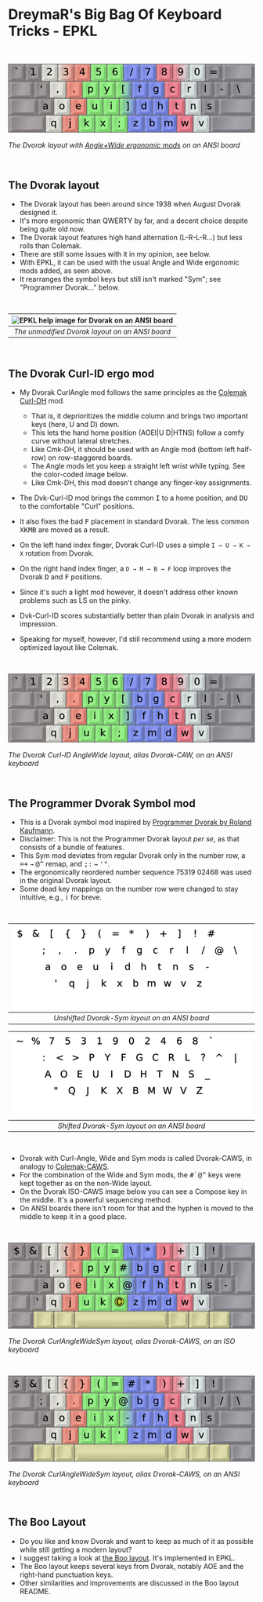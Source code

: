 DreymaR's Big Bag Of Keyboard Tricks - EPKL
===========================================
<br>

![EPKL help image for Dvorak-AWide on an ANSI board](./_Res/Dvorak_ANS-AWide_EPKL.png)

_The Dvorak layout with [Angle+Wide ergonomic mods][BB_AWi] on an ANSI board_

<br>

The Dvorak layout
-----------------
- The Dvorak layout has been around since 1938 when August Dvorak designed it.
- It's more ergonomic than QWERTY by far, and a decent choice despite being quite old now.
- The Dvorak layout features high hand alternation (L-R-L-R...) but less rolls than Colemak.
- There are still some issues with it in my opinion, see below.
- With EPKL, it can be used with the usual Angle and Wide ergonomic mods added, as seen above.
- It rearranges the symbol keys but still isn't marked "Sym"; see "Programmer Dvorak..." below.
<br>

|![EPKL help image for Dvorak on an ANSI board](./Dvk-eD_ANS/state0.png)|
|   :---:   |
|_The unmodified Dvorak layout on an ANSI board_|

<br>

The Dvorak Curl-ID ergo mod
---------------------------
- My Dvorak CurlAngle mod follows the same principles as the [Colemak Curl-DH][BB_CAW] mod.
    - That is, it deprioritizes the middle column and brings two important keys (here, U and D) down.
    - This lets the hand home position (AOEI|U D|HTNS) follow a comfy curve without lateral stretches.
    - Like Cmk-DH, it should be used with an Angle mod (bottom left half-row) on row-staggered boards.
    - The Angle mods let you keep a straight left wrist while typing. See the color-coded image below.
    - Like Cmk-DH, this mod doesn't change any finger-key assignments.

- The Dvk-Curl-ID mod brings the common <kbd>I</kbd> to a home position, and <kbd>D</kbd><kbd>U</kbd> to the comfortable "Curl" positions.
- It also fixes the bad <kbd>F</kbd> placement in standard Dvorak. The less common <kbd>X</kbd><kbd>K</kbd><kbd>M</kbd><kbd>B</kbd> are moved as a result.
- On the left hand index finger, Dvorak Curl-ID uses a simple `I → U → K → X` rotation from Dvorak.
- On the right hand index finger, a `D → M → B → F` loop improves the Dvorak <kbd>D</kbd> and <kbd>F</kbd> positions.
- Since it's such a light mod however, it doesn't address other known problems such as LS on the pinky.
- Dvk-Curl-ID scores substantially better than plain Dvorak in analysis and impression.
- Speaking for myself, however, I'd still recommend using a more modern optimized layout like Colemak.
<br>

![EPKL help image for Dvorak-Curl(ID)AWide on an ANSI board](./_Res/Dvorak_ANS-CurlAWide_EPKL.png)

_The Dvorak Curl-ID AngleWide layout, alias Dvorak-CAW, on an ANSI keyboard_

<br>

The Programmer Dvorak Symbol mod
--------------------------------
- This is a Dvorak symbol mod inspired by [Programmer Dvorak by Roland Kaufmann][PrgDvk].
- Disclaimer: This is not the Programmer Dvorak layout _per se_, as that consists of a bundle of features.
- This Sym mod deviates from regular Dvorak only in the number row, a <kbd>=+</kbd> `→` <kbd>@^</kbd> remap, and <kbd>;:</kbd> `↔` <kbd>'"</kbd>.
- The ergonomically reordered number sequence 75319 02468 was used in the original Dvorak layout.
- Some dead key mappings on the number row were changed to stay intuitive, e.g., `(` for breve.
<br>

|![EPKL help image for Dvorak-Sym on an ANSI board, unshifted](./Dvk-eD_ANS_Sym/state0.png)|
|   :---:   |
|_Unshifted Dvorak-Sym layout on an ANSI board_|

|![EPKL help image for Dvorak-Sym on an ANSI board, shifted](./Dvk-eD_ANS_Sym/state1.png)|
|   :---:   |
|_Shifted Dvorak-Sym layout on an ANSI board_|

<br>

- Dvorak with Curl-Angle, Wide and Sym mods is called Dvorak-CAWS, in analogy to [Colemak-CAWS][BB_Erg].
- For the combination of the Wide and Sym mods, the <kbd>#`</kbd><kbd>@^</kbd> keys were kept together as on the non-Wide layout.
- On the Dvorak ISO-CAWS image below you can see a Compose key in the middle. It's a powerful sequencing method.
- On ANSI boards there isn't room for that and the hyphen is moved to the middle to keep it in a good place.
<br>

![EPKL help image for Dvorak-CAWS on an ISO board](./_Res/Dvorak_ISO-CAWS_s0_EPKL.png)

_The Dvorak CurlAngleWideSym layout, alias Dvorak-CAWS, on an ISO keyboard_

<br>

![EPKL help image for Dvorak-CAWS on an ANSI board](./_Res/Dvorak_ANS-CAWS_s0_EPKL.png)

_The Dvorak CurlAngleWideSym layout, alias Dvorak-CAWS, on an ANSI keyboard_

<br>

The Boo Layout
--------------
- Do you like and know Dvorak and want to keep as much of it as possible while still getting a modern layout?
- I suggest taking a look at [the Boo layout][BooLay]. It's implemented in EPKL.
- The Boo layout keeps several keys from Dvorak, notably AOE and the right-hand punctuation keys.
- Other similarities and improvements are discussed in the Boo layout README.


[BB_Erg]: https://dreymar.colemak.org/ergo-mods.html                (DreymaR's Big Bag of Tricks on ergo mods)
[BB_AWi]: https://dreymar.colemak.org/ergo-mods.html#angle-wide     (DreymaR's Big Bag of Tricks on Angle+Wide ergo mods)
[BB_CAW]: https://dreymar.colemak.org/ergo-mods.html#curl-dh        (DreymaR's Big Bag of Tricks on the Curl-DH ergo mod)
[PrgDvk]: https://www.kaufmann.no/roland/dvorak/                    (Programmer Dvorak, by Roland Kaufmann)
[BooLay]: /Layouts/Boo/                                             (The Boo layout in EPKL)

